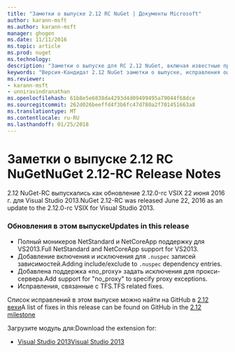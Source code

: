 ```yaml
---
title: "Заметки о выпуске 2.12 RC NuGet | Документы Microsoft"
author: karann-msft
ms.author: karann-msft
manager: ghogen
ms.date: 11/11/2016
ms.topic: article
ms.prod: nuget
ms.technology: 
description: "Заметки о выпуске для RC 2.12 NuGet, включая известные проблемы, исправленные ошибки, добавленные функции и DCR."
keywords: "Версия-Кандидат 2.12 NuGet заметки о выпуске, исправления ошибок, известные проблемы, добавлены функции, DCR"
ms.reviewer:
- karann-msft
- unniravindranathan
ms.openlocfilehash: 61b8e5e6838da4293d4d09499495a79044f68dce
ms.sourcegitcommit: 262d026beeffd4f3b6fc47d780a2f701451663a8
ms.translationtype: MT
ms.contentlocale: ru-RU
ms.lasthandoff: 01/25/2018
---
```

# <a name="nuget-212-rc-release-notes"></a><span data-ttu-id="5dfdc-104">Заметки о выпуске 2.12 RC NuGet</span><span class="sxs-lookup"><span data-stu-id="5dfdc-104">NuGet 2.12-RC Release Notes</span></span>

<span data-ttu-id="5dfdc-105">2.12 NuGet-RC выпускались как обновление 2.12.0-rc VSIX 22 июня 2016 г. для Visual Studio 2013.</span><span class="sxs-lookup"><span data-stu-id="5dfdc-105">NuGet 2.12-RC was released June 22, 2016 as an update to the 2.12.0-rc VSIX for Visual Studio 2013.</span></span>

### <a name="updates-in-this-release"></a><span data-ttu-id="5dfdc-106">Обновления в этом выпуске</span><span class="sxs-lookup"><span data-stu-id="5dfdc-106">Updates in this release</span></span>

* <span data-ttu-id="5dfdc-107">Полный моникеров NetStandard и NetCoreApp поддержку для VS2013.</span><span class="sxs-lookup"><span data-stu-id="5dfdc-107">Full NetStandard  and NetCoreApp support for VS2013.</span></span>
* <span data-ttu-id="5dfdc-108">Добавление включения и исключения для `.nuspec` записей зависимостей.</span><span class="sxs-lookup"><span data-stu-id="5dfdc-108">Adding include/exclude to `.nuspec` dependency entries.</span></span>
* <span data-ttu-id="5dfdc-109">Добавлена поддержка «no_proxy» задать исключения для прокси-сервера.</span><span class="sxs-lookup"><span data-stu-id="5dfdc-109">Add support for "no_proxy" to specify proxy exceptions.</span></span>
* <span data-ttu-id="5dfdc-110">Исправления, связанные с TFS.</span><span class="sxs-lookup"><span data-stu-id="5dfdc-110">TFS related fixes.</span></span>

<span data-ttu-id="5dfdc-111">Список исправлений в этом выпуске можно найти на GitHub в [2.12 вехи](https://github.com/NuGet/Home/issues?q=milestone%3A2.12+is%3Aclosed)</span><span class="sxs-lookup"><span data-stu-id="5dfdc-111">A list of fixes in this release can be found on GitHub in the [2.12 milestone](https://github.com/NuGet/Home/issues?q=milestone%3A2.12+is%3Aclosed)</span></span>

<span data-ttu-id="5dfdc-112">Загрузите модуль для:</span><span class="sxs-lookup"><span data-stu-id="5dfdc-112">Download the extension for:</span></span>

* [<span data-ttu-id="5dfdc-113">Visual Studio 2013</span><span class="sxs-lookup"><span data-stu-id="5dfdc-113">Visual Studio 2013</span></span>](https://dist.nuget.org/visualstudio-2013-vsix/v2.12.0-rc/NuGet.Tools.vsix)
